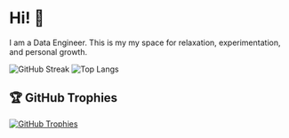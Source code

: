 # Hi! 👋 
I am a Data Engineer. This is my my space for relaxation, experimentation, and personal growth.

![GitHub Streak](https://github-readme-streak-stats.herokuapp.com?user=Kodotautas&hide_border=true&theme=nord&hide_current_streak=true&hide_longest_streak=true)
![Top Langs](https://github-readme-stats.vercel.app/api/top-langs/?username=Kodotautas&layout=compact&hide_border=true&theme=nord&bg_color=00000000&langs_count=6&hide=jupyter%20notebook,shell,tex,css,php)

## 🏆 GitHub Trophies

<p align="left">
  <a href="https://github.com/ryo-ma/github-profile-trophy">
    <img src="https://github-profile-trophy.vercel.app/?username=Kodotautas&theme=nord&column=7" alt="GitHub Trophies" />
  </a>
</p>
